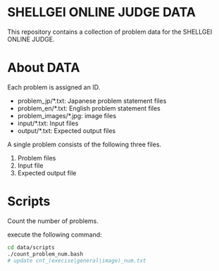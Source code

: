 # SHELLGEI ONLINE JUDGE DATA
This repository contains a collection of problem data for the SHELLGEI ONLINE JUDGE.

# About DATA
Each problem is assigned an ID.

- problem_jp/\*.txt: Japanese problem statement files
- problem_en/\*.txt: English problem statement files
- problem_images/\*.jpg: image files
- input/\*.txt: Input files
- output/\*.txt: Expected output files

A single problem consists of the following three files.

1. Problem files
2. Input file
3. Expected output file

# Scripts
Count the number of problems.

execute the following command:
```sh
cd data/scripts
./count_problem_num.bash
# update cnt_(execise|general|image)_num.txt
```